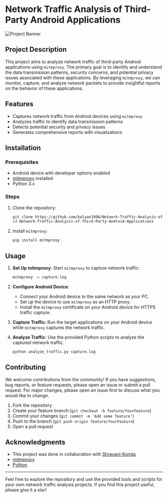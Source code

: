 # Network Traffic Analysis of Third-Party Android Applications

![Project Banner](https://via.placeholder.com/800x200.png?text=Network+Traffic+Analysis)

## Project Description

This project aims to analyze network traffic of third-party Android applications using `mitmproxy`. The primary goal is to identify and understand the data transmission patterns, security concerns, and potential privacy issues associated with these applications. By leveraging `mitmproxy`, we can monitor, capture, and analyze network packets to provide insightful reports on the behavior of these applications.

## Features

- Captures network traffic from Android devices using `mitmproxy`
- Analyzes traffic to identify data transmission patterns
- Detects potential security and privacy issues
- Generates comprehensive reports with visualizations

## Installation

### Prerequisites

- Android device with developer options enabled
- [mitmproxy](https://mitmproxy.org/) installed
- Python 3.x

### Steps

1. Clone the repository:
    ```bash
    git clone https://github.com/kalyan1998/Network-Traffic-Analysis-of-Third-Party-Android-Applications.git
    cd Network-Traffic-Analysis-of-Third-Party-Android-Applications
    ```

2. Install `mitmproxy`:
    ```bash
    pip install mitmproxy
    ```

## Usage

1. **Set Up mitmproxy**: Start `mitmproxy` to capture network traffic:
    ```bash
    mitmproxy -w capture.log
    ```

2. **Configure Android Device**: 
    - Connect your Android device to the same network as your PC.
    - Set up the device to use `mitmproxy` as an HTTP proxy.
    - Install the `mitmproxy` certificate on your Android device for HTTPS traffic capture.

3. **Capture Traffic**: Run the target applications on your Android device while `mitmproxy` captures the network traffic.

4. **Analyze Traffic**: Use the provided Python scripts to analyze the captured network traffic.
    ```bash
    python analyze_traffic.py capture.log
    ```

## Contributing

We welcome contributions from the community! If you have suggestions, bug reports, or feature requests, please open an issue or submit a pull request. For major changes, please open an issue first to discuss what you would like to change.

1. Fork the repository
2. Create your feature branch (`git checkout -b feature/YourFeature`)
3. Commit your changes (`git commit -m 'Add some feature'`)
4. Push to the branch (`git push origin feature/YourFeature`)
5. Open a pull request


## Acknowledgments

- This project was done in collaboration with [Shravani-Konda](https://github.com/shravanik31).
- [mitmproxy](https://mitmproxy.org/)
- [Python](https://www.python.org/)

---

Feel free to explore the repository and use the provided tools and scripts for your own network traffic analysis projects. If you find this project useful, please give it a star!
